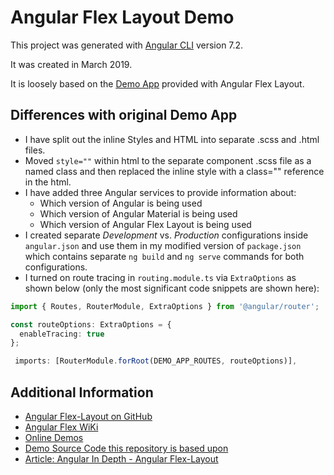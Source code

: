 # Angular Flex Layout Demo

This project was generated with [Angular CLI](https://github.com/angular/angular-cli) version 7.2.

It was created in March 2019.

It is loosely based on the [Demo App](https://github.com/angular/flex-layout/tree/master/src/apps/demo-app) provided with Angular Flex Layout.

## Differences with original Demo App
* I have split out the inline Styles and HTML into separate .scss and .html files.
* Moved `style=""` within html to the separate component .scss file as a named class and then replaced the inline style with a class="" reference in the html.
* I have added three Angular services to provide information about:
  * Which version of Angular is being used
  * Which version of Angular Material is being used
  * Which version of Angular Flex Layout is being used
* I created separate *Development* vs. *Production* configurations inside `angular.json` and use them in my modified version of `package.json` which contains separate `ng build` and `ng serve` commands for both configurations.
* I turned on route tracing in `routing.module.ts` via `ExtraOptions` as shown below (only the most significant code snippets are shown here):
```typescript
import { Routes, RouterModule, ExtraOptions } from '@angular/router';

const routeOptions: ExtraOptions = {
  enableTracing: true
};

 imports: [RouterModule.forRoot(DEMO_APP_ROUTES, routeOptions)],
```

## Additional Information
* [Angular Flex-Layout on GitHub](https://github.com/angular/flex-layout)
* [Angular Flex WiKi](https://github.com/angular/flex-layout/wiki)
* [Online Demos](https://tburleson-layouts-demos.firebaseapp.com/)
* [Demo Source Code this repository is based upon](https://github.com/angular/flex-layout/tree/master/src/apps/demo-app)
* [Article: Angular In Depth - Angular Flex-Layout](https://blog.angularindepth.com/angular-flex-layout-flexbox-and-grid-layout-for-angular-component-6e7c24457b63)

